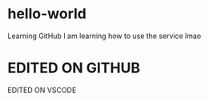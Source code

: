 # hello-world
Learning GitHub
I am learning how to use the service lmao
# EDITED ON GITHUB
EDITED ON VSCODE